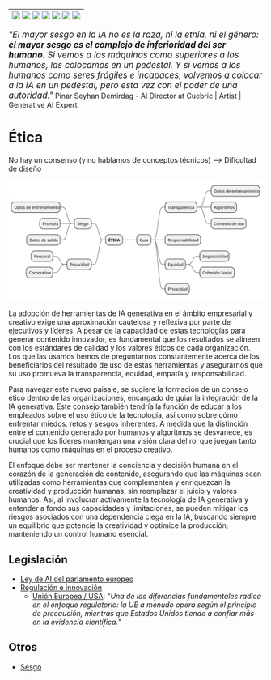 <div align=right>

|[![](https://img.shields.io/badge/-Inicio-FFF?style=flat&logo=Emlakjet&logoColor=black)](/README.md) [![](https://img.shields.io/badge/-Introducción-FFF?style=flat)](/documentos/intro.md) [![](https://img.shields.io/badge/-Panorámica-FFF?style=flat)](/documentos/panorámica.md) [![](https://img.shields.io/badge/-Prompts-FFF?style=flat)](/documentos/prompts/README.md) [![](https://img.shields.io/badge/-Ingeniería_de_prompts-FFF?style=flat)](/documentos/ingenieriaDePrompts/README.md) [![](https://img.shields.io/badge/-Patrones-FFF?style=flat)](/documentos/ingenieriaDePrompts/patrones/README.md) [![](https://img.shields.io/badge/-Casos_de_uso-FFF?style=flat)](/documentos/casosDeUso/README.md)|
|-|

</div>

<big>*"El mayor sesgo en la IA no es la raza, ni la etnia, ni el género: **el mayor sesgo es el complejo de inferioridad del ser humano**. Si vemos a las máquinas como superiores a los humanos, las colocamos en un pedestal. Y si vemos a los humanos como seres frágiles e incapaces, volvemos a colocar a la IA en un pedestal, pero esta vez con el poder de una autoridad."*</big> Pinar Seyhan Demirdag - AI Director at Cuebric | Artist | Generative AI Expert

# Ética

No hay un consenso (y no hablamos de conceptos técnicos) --> Dificultad de diseño

![](/documentos/imagenes/modelosUML/etica.svg)


La adopción de herramientas de IA generativa en el ámbito empresarial y creativo exige una aproximación cautelosa y reflexiva por parte de ejecutivos y líderes. A pesar de la capacidad de estas tecnologías para generar contenido innovador, es fundamental que los resultados se alineen con los estándares de calidad y los valores éticos de cada organización. Los que las usamos hemos de preguntarnos constantemente acerca de los beneficiarios del resultado de uso de estas herramientas y asegurarnos que su uso promueva la transparencia, equidad, empatía y responsabilidad.

Para navegar este nuevo paisaje, se sugiere la formación de un consejo ético dentro de las organizaciones, encargado de guiar la integración de la IA generativa. Este consejo también tendría la función de educar a los empleados sobre el uso ético de la tecnología, así como sobre cómo enfrentar miedos, retos y sesgos inherentes. A medida que la distinción entre el contenido generado por humanos y algoritmos se desvanece, es crucial que los líderes mantengan una visión clara del rol que juegan tanto humanos como máquinas en el proceso creativo.

El enfoque debe ser mantener la conciencia y decisión humana en el corazón de la generación de contenido, asegurando que las máquinas sean utilizadas como herramientas que complementen y enriquezcan la creatividad y producción humanas, sin reemplazar el juicio y valores humanos. Así, al involucrar activamente la tecnología de IA generativa y entender a fondo sus capacidades y limitaciones, se pueden mitigar los riesgos asociados con una dependencia ciega en la IA, buscando siempre un equilibrio que potencie la creatividad y optimice la producción, manteniendo un control humano esencial.

## Legislación

- [Ley de AI del parlamento europeo](legislacionAI.md)
- [Regulación e innovación](regulacionAI.md)
  - [Unión Europea / USA](https://www.linkedin.com/pulse/eu-vs-usa-diferencias-reguladoras-claves-radojka-barycki-mrbgc/): "*Una de las diferencias fundamentales radica en el enfoque regulatorio: la UE a menudo opera según el principio de precaución, mientras que Estados Unidos tiende a confiar más en la evidencia científica.*"

## Otros

- [Sesgo](etica.sesgo.md)